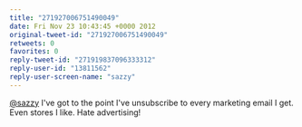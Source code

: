 ```yaml
---
title: "271927006751490049"
date: Fri Nov 23 10:43:45 +0000 2012
original-tweet-id: "271927006751490049"
retweets: 0
favorites: 0
reply-tweet-id: "271919837096333312"
reply-user-id: "13811562"
reply-user-screen-name: "sazzy"
---
```

<a href="https://twitter.com/sazzy">@sazzy</a> I've got to the point I've unsubscribe to every marketing email I get. Even stores I like. Hate advertising!
